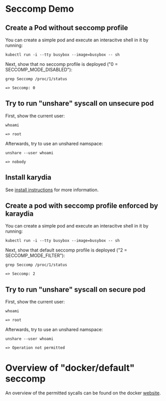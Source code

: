 # Seccomp Demo

## Create a Pod without seccomp profile
You can create a simple pod and execute an interacitve shell in it by running:
```
kubectl run -i --tty busybox --image=busybox -- sh
```

Next, show that no seccomp profile is deployed ("0 = SECCOMP_MODE_DISABLED"):
```
grep Seccomp /proc/1/status

=> Seccomp:	0
```

## Try to run "unshare" syscall on unsecure pod
First, show the current user:
```
whoami

=> root
```

Afterwards, try to use an unshared namspace:
```
unshare --user whoami

=> nobody
```

## Install karydia
See [install instructions](/install/README.md) for more information.

## Create a pod with seccomp profile enforced by karaydia
You can create a simple pod and execute an interacitve shell in it by running:
```
kubectl run -i --tty busybox --image=busybox -- sh
```

Next, show that default seccomp profile is deployed ("2 = SECCOMP_MODE_FILTER"):
```
grep Seccomp /proc/1/status

=> Seccomp:	2
```

## Try to run "unshare" syscall on secure pod
First, show the current user:
```
whoami

=> root
```

Afterwards, try to use an unshared namspace:
```
unshare --user whoami

=> Operation not permitted
```

# Overview of "docker/default" seccomp
An overview of the permitted sycalls can be found on the docker [website](https://docs.docker.com/engine/security/seccomp/).
